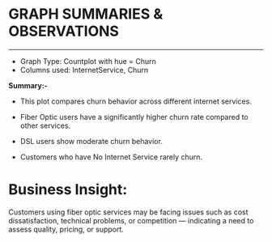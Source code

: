 # **GRAPH SUMMARIES & OBSERVATIONS**

---

- Graph Type: Countplot with hue = Churn
- Columns used: InternetService, Churn

 **Summary:-**
 
- This plot compares churn behavior across different internet services.

- Fiber Optic users have a significantly higher churn rate compared to other services.

- DSL users show moderate churn behavior.

- Customers who have No Internet Service rarely churn.

# Business Insight:
Customers using fiber optic services may be facing issues such as cost dissatisfaction, technical problems, or competition — indicating a need to assess quality, pricing, or support.



